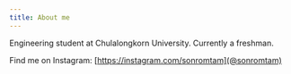 ```yaml
---
title: About me
---
```


Engineering student at Chulalongkorn University. Currently a freshman.

Find me on Instagram: [https://instagram.com/sonromtam](@sonromtam)